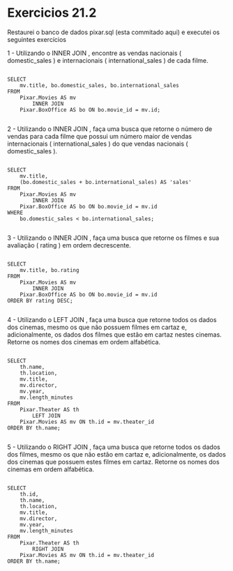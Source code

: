 <h1>Exercicios 21.2</h1>

Restaurei o banco de dados pixar.sql (esta commitado aqui) e executei os seguintes exercícios

1 - Utilizando o INNER JOIN , encontre as vendas nacionais ( domestic_sales ) e internacionais ( international_sales ) de cada filme.
<pre><code>
SELECT 
    mv.title, bo.domestic_sales, bo.international_sales
FROM
    Pixar.Movies AS mv
        INNER JOIN
    Pixar.BoxOffice AS bo ON bo.movie_id = mv.id;

</pre></code>

2 - Utilizando o INNER JOIN , faça uma busca que retorne o número de vendas para cada filme que possui um número maior de vendas internacionais ( international_sales ) do que vendas nacionais ( domestic_sales ).
<pre><code>
SELECT 
    mv.title,
    (bo.domestic_sales + bo.international_sales) AS 'sales'
FROM
    Pixar.Movies AS mv
        INNER JOIN
    Pixar.BoxOffice AS bo ON bo.movie_id = mv.id
WHERE
    bo.domestic_sales < bo.international_sales;
    
</pre></code>

3 - Utilizando o INNER JOIN , faça uma busca que retorne os filmes e sua avaliação ( rating ) em ordem decrescente.
<pre><code>
SELECT 
    mv.title, bo.rating
FROM
    Pixar.Movies AS mv
        INNER JOIN
    Pixar.BoxOffice AS bo ON bo.movie_id = mv.id
ORDER BY rating DESC;
    
</pre></code>

4 - Utilizando o LEFT JOIN , faça uma busca que retorne todos os dados dos cinemas, mesmo os que não possuem filmes em cartaz e, adicionalmente, os dados dos filmes que estão em cartaz nestes cinemas. Retorne os nomes dos cinemas em ordem alfabética.

<pre><code>
SELECT 
    th.name,
    th.location,
    mv.title,
    mv.director,
    mv.year,
    mv.length_minutes
FROM
    Pixar.Theater AS th
        LEFT JOIN
    Pixar.Movies AS mv ON th.id = mv.theater_id
ORDER BY th.name;
    
</pre></code>

5 - Utilizando o RIGHT JOIN , faça uma busca que retorne todos os dados dos filmes, mesmo os que não estão em cartaz e, adicionalmente, os dados dos cinemas que possuem estes filmes em cartaz. Retorne os nomes dos cinemas em ordem alfabética.

<pre><code>
SELECT 
    th.id,
    th.name,
    th.location,
    mv.title,
    mv.director,
    mv.year,
    mv.length_minutes
FROM
    Pixar.Theater AS th
        RIGHT JOIN
    Pixar.Movies AS mv ON th.id = mv.theater_id
ORDER BY th.name;
    
</pre></code>